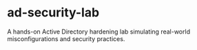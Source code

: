 # ad-security-lab
A hands-on Active Directory hardening lab simulating real-world misconfigurations and security practices.
